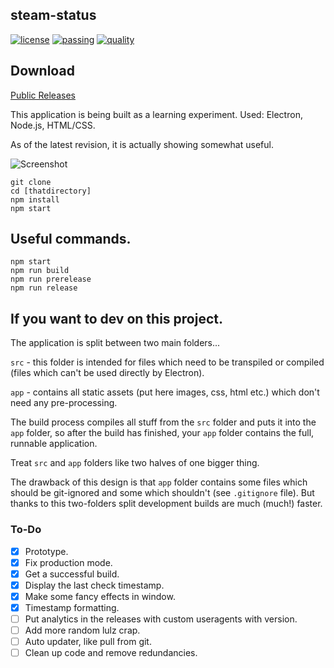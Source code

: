 ## steam-status

[![license](https://img.shields.io/npm/l/express.svg)]() [![passing](https://img.shields.io/badge/build-passing-green.svg?style=flat)]() [![quality](https://img.shields.io/badge/quality-okay-green.svg?style=flat)]()

## Download

[Public Releases](https://github.com/thejordanprice/steam-status/releases)

This application is being built as a learning experiment.
Used: Electron, Node.js, HTML/CSS.

As of the latest revision, it is actually showing somewhat useful.

![Screenshot](http://i.imgur.com/0Vex9uN.png)

```
git clone 
cd [thatdirectory]
npm install
npm start
```

## Useful commands.

```
npm start
npm run build
npm run prerelease
npm run release
```

## If you want to dev on this project.

The application is split between two main folders...

`src` - this folder is intended for files which need to be transpiled or compiled (files which can't be used directly by Electron).

`app` - contains all static assets (put here images, css, html etc.) which don't need any pre-processing.

The build process compiles all stuff from the `src` folder and puts it into the `app` folder, so after the build has finished, your `app` folder contains the full, runnable application.

Treat `src` and `app` folders like two halves of one bigger thing.

The drawback of this design is that `app` folder contains some files which should be git-ignored and some which shouldn't (see `.gitignore` file). But thanks to this two-folders split development builds are much (much!) faster.

### To-Do

- [x] Prototype.
- [x] Fix production mode.
- [x] Get a successful build.
- [x] Display the last check timestamp.
- [x] Make some fancy effects in window.
- [x] Timestamp formatting.
- [ ] Put analytics in the releases with custom useragents with version.
- [ ] Add more random lulz crap.
- [ ] Auto updater, like pull from git.
- [ ] Clean up code and remove redundancies.
